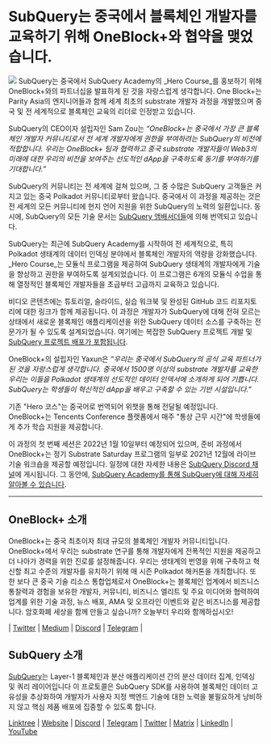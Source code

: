 # SubQuery는 중국에서 블록체인 개발자를 교육하기 위해 OneBlock+와 협약을 맺었습니다.

![](https://miro.medium.com/max/700/1*c1X5h-MEHHwjeqczDKvvCQ.png) SubQuery는 중국에서 SubQuery Academy의 _Hero Course_를 홍보하기 위해 OneBlock+와의 파트너십을 발표하게 된 것을 자랑스럽게 생각합니다. One Block+는 Parity Asia의 엔지니어들과 함께 세계 최초의 substrate 개발자 과정을 개발했으며 중국 및 전 세계적으로 블록체인 교육의 리더로 인정받고 있습니다.

SubQuery의 CEO이자 설립자인 Sam Zou는 _“OneBlock+는 중국에서 가장 큰 블록체인 개발자 커뮤니티로서 전 세계 개발자에게 권한을 부여하려는 SubQuery의 비전에 적합합니다. 우리는 OneBlock+ 팀과 협력하고 중국 substrate 개발자들이 Web3의 미래에 대한 우리의 비전을 보여주는 선도적인 dApp을 구축하도록 동기를 부여하기를 기대합니다.”_

SubQuery의 커뮤니티는 전 세계에 걸쳐 있으며, 그 중 수많은 SubQuery 고객들은 커지고 있는 중국 Polkadot 커뮤니티로부터 왔습니다. 중국에서 이 과정을 제공하는 것은 전 세계의 모든 커뮤니티에 현지 언어 지원을 위한 SubQuery의 노력의 일환입니다. 동시에, SubQuery의 모든 기술 문서는 [SubQuery 앰배서더들](https://subquery.medium.com/introducing-the-subquery-ambassador-program-aa82613ab804)에 의해 번역되고 있습니다.

SubQuery는 최근에 SubQuery Academy를 ​​시작하여 전 세계적으로, 특히 Polkadot 생태계의 데이터 인덱싱 분야에서 블록체인 개발자의 역량을 강화했습니다. _Hero Course_는 모듈식 프로그램을 제공하여 SubQuery 생태계의 개발자에게 기술을 향상하고 권한을 부여하도록 설계되었습니다. 이 프로그램은 6개의 모듈식 수업을 통해 열정적인 블록체인 개발자들을 초급부터 고급까지 교육하고 있습니다.

비디오 콘텐츠에는 튜토리얼, 슬라이드, 실습 워크북 및 완성된 GitHub 코드 리포지토리에 대한 링크가 함께 제공됩니다. 이 과정은 개발자가 SubQuery에 대해 전혀 모르는 상태에서 새로운 블록체인 애플리케이션을 위한 SubQuery 데이터 소스를 구축하는 전문가가 될 수 있도록 설계되었습니다. 여기에는 복잡한 SubQuery 프로젝트 개발 및 [SubQuery 프로젝트 배포가 포함됩니다](https://project.subquery.network/).

OneBlock+의 설립자인 Yaxun은 _“우리는 중국에서 SubQuery의 공식 교육 파트너가 된 것을 자랑스럽게 생각합니다. 중국에서 1500명 이상의 substrate 개발자를 교육한 우리는 이들을 Polkadot 생태계의 선도적인 데이터 인덱서에 소개하게 되어 기쁩니다. SubQuery는 학생들이 혁신적인 dApp을 배우고 구축할 수 있는 기반 시설입니다.”_

기존 "Hero 코스"는 중국어로 번역되어 위챗을 통해 전달될 예정입니다. OneBlock+는 Tencents Conference 플랫폼에서 매주 "통상 근무 시간"에 학생들에게 추가 학습 지원을 제공합니다.

이 과정의 첫 번째 세션은 2022년 1월 10일부터 예정되어 있으며, 준비 과정에서 OneBlock+는 정기 Substrate Saturday 프로그램의 일부로 2021년 12월에 라이브 기술 워크숍을 제공할 예정입니다. 일정에 대한 자세한 내용은 [SubQuery Discord 채널](https://discord.com/invite/78zg8aBSMG)에 게시됩니다. 그 동안에, [SubQuery Academy를 ​​통해 SubQuery에 대해 자세히 알아볼 수 있습니다](https://subquery.coassemble.com/unlock/dOKZW6O#/).

---

## OneBlock+ 소개

OneBlock+는 중국 최초이자 최대 규모의 블록체인 개발자 커뮤니티입니다. OneBlock+에서 우리는 substrate 연구를 통해 개발자에게 전폭적인 지원을 제공하고 더 나아가 경력을 위한 진로를 설정해줍니다. 우리는 생태계의 번영을 위해 구축하고 혁신할 최고 수준의 개발자를 유치하기 위해 매 시즌 Polkadot 해커톤을 개최합니다. 또한 보다 큰 중국 기술 리소스 통합업체로서 OneBlock+는 블록체인 업계에서 비즈니스 통찰력과 경험을 보유한 개발자, 커뮤니티, 비즈니스 엘리트 및 주요 미디어와 협력하여 업계를 위한 기술 과정, 뉴스 배포, AMA 및 오프라인 이벤트와 같은 비즈니스를 제공합니다. 암호화폐 세상을 함께 만들고 싶습니까? 오늘부터 우리와 함께하십시오!

|  [Twitter](https://mobile.twitter.com/oneblock_)  |  [Medium](https://medium.com/@OneBlockplus?p=5a6193755f9b) |  [Discord](https://discord.gg/5aWx6Rch)  |  [Telegram](https://t.me/oneblock_dev)  |

## SubQuery 소개

[SubQuery](https://subquery.network/)는 Layer-1 블록체인과 분산 애플리케이션 간의 분산 데이터 집계, 인덱싱 및 쿼리 레이어입니다 이 프로토콜은 SubQuery SDK를 사용하여 블록체인 데이터 고유성을 추상화하여 개발자가 사용자 지정 백엔드 기술에 대한 노력을 불필요하게 낭비하지 않고 핵심 제품 배포에 집중할 수 있도록 합니다.

​​[Linktree](https://linktr.ee/subquerynetwork)  |  [Website](https://subquery.network/)  |  [Discord](https://discord.com/invite/78zg8aBSMG)  |  [Telegram](https://t.me/subquerynetwork)  |  [Twitter](https://twitter.com/subquerynetwork)  |  [Matrix](https://matrix.to/#/#subquery:matrix.org)  |  [LinkedIn](https://www.linkedin.com/company/subquery)  |  [YouTube](https://www.youtube.com/channel/UCi1a6NUUjegcLHDFLr7CqLw)
